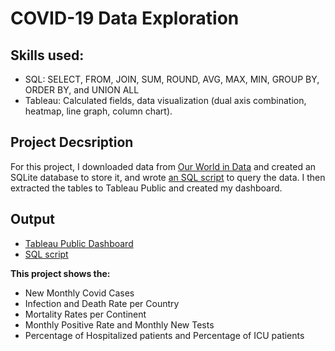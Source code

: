 # COVID-19 Data Exploration

## Skills used: 
  * SQL: SELECT, FROM, JOIN, SUM, ROUND, AVG, MAX, MIN, GROUP BY, ORDER BY, and UNION ALL
  * Tableau: Calculated fields, data visualization (dual axis combination, heatmap, line graph, column chart).



## Project Decsription
For this project, I downloaded data from [Our World in Data](https://ourworldindata.org/coronavirus) and created an SQLite database to store it, and wrote [an SQL script](https://github.com/jenn-db/Covid-19-SQL-Tableau/blob/main/COVID-19%20SQL.sql) to query the data. I then extracted the tables to Tableau Public and created my dashboard.

## Output
 * [Tableau Public Dashboard](https://public.tableau.com/shared/QXJC2BD9M?:display_count=n&:origin=viz_share_link)
 * [SQL script](https://github.com/jenn-db/Covid-19-SQL-Tableau/blob/main/COVID-19%20SQL.sql) 

**This project shows the:**
 * New Monthly Covid Cases
 * Infection and Death Rate per Country
 * Mortality Rates per Continent
 * Monthly Positive Rate and Monthly New Tests
 * Percentage of Hospitalized patients and Percentage of ICU patients

